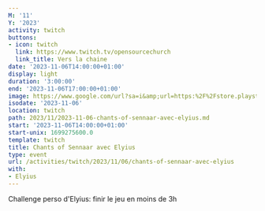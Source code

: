 ```yaml
---
M: '11'
Y: '2023'
activity: twitch
buttons:
- icon: twitch
  link: https://www.twitch.tv/opensourcechurch
  link_title: Vers la chaine
date: '2023-11-06T14:00:00+01:00'
display: light
duration: '3:00:00'
end: '2023-11-06T17:00:00+01:00'
image: https://www.google.com/url?sa=i&amp;url=https:%2F%2Fstore.playstation.com%2Ffr-fr%2Fconcept%2F10007905%2F&amp;psig=AOvVaw2HN-KXqSPQ8vYeAGzSTgRr&amp;ust=1699347857645000&amp;source=images&amp;cd=vfe&amp;opi=89978449&amp;ved=0CBEQjRxqFwoTCIDzpJuCr4IDFQAAAAAdAAAAABAE
isodate: '2023-11-06'
location: twitch
path: 2023/11/2023-11-06-chants-of-sennaar-avec-elyius.md
start: '2023-11-06T14:00:00+01:00'
start-unix: 1699275600.0
template: twitch
title: Chants of Sennaar avec Elyius
type: event
url: /activities/twitch/2023/11/06/chants-of-sennaar-avec-elyius
with:
- Elyius
---
```

Challenge perso d'Elyius: finir le jeu en moins de 3h